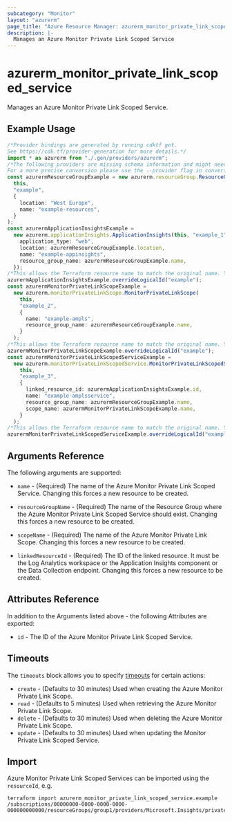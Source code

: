 ```yaml
---
subcategory: "Monitor"
layout: "azurerm"
page_title: "Azure Resource Manager: azurerm_monitor_private_link_scoped_service"
description: |-
  Manages an Azure Monitor Private Link Scoped Service
---
```


# azurerm\_monitor\_private\_link\_scoped\_service

Manages an Azure Monitor Private Link Scoped Service.

## Example Usage

```typescript
/*Provider bindings are generated by running cdktf get.
See https://cdk.tf/provider-generation for more details.*/
import * as azurerm from "./.gen/providers/azurerm";
/*The following providers are missing schema information and might need manual adjustments to synthesize correctly: azurerm.
For a more precise conversion please use the --provider flag in convert.*/
const azurermResourceGroupExample = new azurerm.resourceGroup.ResourceGroup(
  this,
  "example",
  {
    location: "West Europe",
    name: "example-resources",
  }
);
const azurermApplicationInsightsExample =
  new azurerm.applicationInsights.ApplicationInsights(this, "example_1", {
    application_type: "web",
    location: azurermResourceGroupExample.location,
    name: "example-appinsights",
    resource_group_name: azurermResourceGroupExample.name,
  });
/*This allows the Terraform resource name to match the original name. You can remove the call if you don't need them to match.*/
azurermApplicationInsightsExample.overrideLogicalId("example");
const azurermMonitorPrivateLinkScopeExample =
  new azurerm.monitorPrivateLinkScope.MonitorPrivateLinkScope(
    this,
    "example_2",
    {
      name: "example-ampls",
      resource_group_name: azurermResourceGroupExample.name,
    }
  );
/*This allows the Terraform resource name to match the original name. You can remove the call if you don't need them to match.*/
azurermMonitorPrivateLinkScopeExample.overrideLogicalId("example");
const azurermMonitorPrivateLinkScopedServiceExample =
  new azurerm.monitorPrivateLinkScopedService.MonitorPrivateLinkScopedService(
    this,
    "example_3",
    {
      linked_resource_id: azurermApplicationInsightsExample.id,
      name: "example-amplsservice",
      resource_group_name: azurermResourceGroupExample.name,
      scope_name: azurermMonitorPrivateLinkScopeExample.name,
    }
  );
/*This allows the Terraform resource name to match the original name. You can remove the call if you don't need them to match.*/
azurermMonitorPrivateLinkScopedServiceExample.overrideLogicalId("example");

```

## Arguments Reference

The following arguments are supported:

*   `name` - (Required) The name of the Azure Monitor Private Link Scoped Service. Changing this forces a new resource to be created.

*   `resourceGroupName` - (Required) The name of the Resource Group where the Azure Monitor Private Link Scoped Service should exist. Changing this forces a new resource to be created.

*   `scopeName` - (Required) The name of the Azure Monitor Private Link Scope. Changing this forces a new resource to be created.

*   `linkedResourceId` - (Required) The ID of the linked resource. It must be the Log Analytics workspace or the Application Insights component or the Data Collection endpoint. Changing this forces a new resource to be created.

## Attributes Reference

In addition to the Arguments listed above - the following Attributes are exported:

* `id` - The ID of the Azure Monitor Private Link Scoped Service.

## Timeouts

The `timeouts` block allows you to specify [timeouts](https://www.terraform.io/language/resources/syntax#operation-timeouts) for certain actions:

* `create` - (Defaults to 30 minutes) Used when creating the Azure Monitor Private Link Scope.
* `read` - (Defaults to 5 minutes) Used when retrieving the Azure Monitor Private Link Scope.
* `delete` - (Defaults to 30 minutes) Used when deleting the Azure Monitor Private Link Scope.
* `update` - (Defaults to 30 minutes) Used when updating the Monitor Private Link Scoped Service.

## Import

Azure Monitor Private Link Scoped Services can be imported using the `resourceId`, e.g.

```shell
terraform import azurerm_monitor_private_link_scoped_service.example /subscriptions/00000000-0000-0000-0000-000000000000/resourceGroups/group1/providers/Microsoft.Insights/privateLinkScopes/pls1/scopedResources/sr1
```
